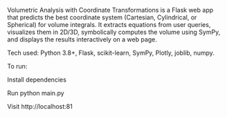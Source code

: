 Volumetric Analysis with Coordinate Transformations is a Flask web app that predicts the best coordinate system (Cartesian, Cylindrical, or Spherical) for volume integrals. It extracts equations from user queries, visualizes them in 2D/3D, symbolically computes the volume using SymPy, and displays the results interactively on a web page.

Tech used: Python 3.8+, Flask, scikit-learn, SymPy, Plotly, joblib, numpy.

To run:

Install dependencies

Run python main.py

Visit http://localhost:81
